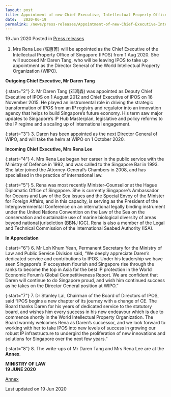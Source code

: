 ```yaml
---
layout: post
title: Appointment of new Chief Executive, Intellectual Property Office of Singapore
date:   2020-06-19
permalink: /news/press-releases/Appointment-of-new-Chief-Executive-Intellectual-Property-Office-of-Singapore-2020
---
```


19 Jun 2020 Posted in [Press releases](/news/press-releases)

1.	Mrs Rena Lee (陈惠菁) will be appointed as the Chief Executive of the Intellectual Property Office of Singapore (IPOS) from 1 Aug 2020. She will succeed Mr Daren Tang, who will be leaving IPOS to take up appointment as the Director General of the World Intellectual Property Organization (WIPO).   

**Outgoing Chief Executive, Mr Daren Tang**

{:start="2"}
2.	Mr Daren Tang (邓鸿森) was appointed as Deputy Chief Executive of IPOS on 1 August 2012 and Chief Executive of IPOS on 16 November 2015. He played an instrumental role in driving the strategic transformation of IPOS from an IP registry and regulator into an innovation agency that helps to build Singapore’s future economy. His term saw major updates to Singapore’s IP Hub Masterplan, legislative and policy reforms to the IP regime and a scaling up of international engagement.

{:start="3"}
3.	Daren has been appointed as the next Director General of WIPO, and will take the helm at WIPO on 1 October 2020. 

**Incoming Chief Executive, Mrs Rena Lee**

{:start="4"}
4.	Mrs Rena Lee began her career in the public service with the Ministry of Defence in 1992, and was called to the Singapore Bar in 1993. She later joined the Attorney-General’s Chambers in 2008, and has specialised in the practice of international law.

{:start="5"}
5.	Rena was most recently Minister-Counsellor at the Hague Diplomatic Office of Singapore. She is currently Singapore’s Ambassador for Oceans and Law of the Sea Issues and the Special Envoy of the Minister for Foreign Affairs, and in this capacity, is serving as the President of the Intergovernmental Conference on an international legally binding instrument under the United Nations Convention on the Law of the Sea on the conservation and sustainable use of marine biological diversity of areas beyond national jurisdiction (BBNJ IGC). Rena is also a member of the Legal and Technical Commission of the International Seabed Authority (ISA).

**In Appreciation**

{:start="6"}
6.	Mr Loh Khum Yean, Permanent Secretary for the Ministry of Law and Public Service Division said, “We deeply appreciate Daren’s dedicated service and contributions to IPOS. Under his leadership we have seen Singapore’s IP ecosystem flourish and Singapore rise through the ranks to become the top in Asia for the best IP protection in the World Economic Forum’s Global Competitiveness Report. We are confident that Daren will continue to do Singapore proud, and wish him continued success as he takes on the Director General position at WIPO.”

{:start="7"}
7.	Dr Stanley Lai, Chairman of the Board of Directors of IPOS, said “IPOS begins a new chapter of its journey with a change of CE. The Board thanks Daren for his years of dedicated service to the statutory board, and wishes him every success in his new endeavour which is due to commence shortly in the World Intellectual Property Organization. The Board warmly welcomes Rena as Daren’s successor, and we look forward to working with her to take IPOS into new levels of success in growing our robust IP infrastructure to undergird the proliferation of new innovations and solutions for Singapore over the next few years.”       

{:start="8"}
8.	The write-ups of Mr Daren Tang and Mrs Rena Lee are at the **Annex**.


**MINISTRY OF LAW**
<br>**19 JUNE 2020**

[Annex](/files/news/press-releases/2020/6/ANNEX.pdf)

<p class="right-side-updated">Last updated on 19 Jun 2020</p>
